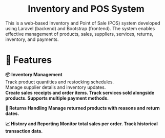 <p align="center"> <h1 align="center">Inventory and POS System</h1>
This is a web-based Inventory and Point of Sale (POS) system developed using Laravel (backend) and Bootstrap (frontend). The system enables effective management of products, sales, suppliers, services, returns, inventory, and payments.
</p>

<p>
<h1 font="bold">🧩 Features</h1>
<b>📦 Inventory Management</b><br>
Track product quantities and restocking schedules.<br>
Manage supplier details and inventory updates.<br>

<b>
Create sales receipts and order items.
Track services sold alongside products.
Supports multiple payment methods.

🔁 Returns Handling
Manage returned products with reasons and return dates.

📈 History and Reporting
Monitor total sales per order.
Track historical transaction data.
</p>
